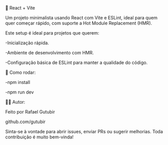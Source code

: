 🚀 React + Vite

Um projeto minimalista usando React com Vite e ESLint, ideal para quem quer começar rápido, com suporte a Hot Module Replacement (HMR).

Este setup é ideal para projetos que querem:

  -Inicialização rápida.

  -Ambiente de desenvolvimento com HMR.

  -Configuração básica de ESLint para manter a qualidade do código.


🚀 Como rodar:

-npm install

-npm run dev

👨‍💻 Autor:

Feito por Rafael Gutubir

github.com/gutubir

Sinta-se à vontade para abrir issues, enviar PRs ou sugerir melhorias. Toda contribuição é muito bem-vinda!